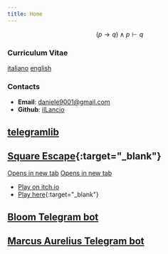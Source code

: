 ```yaml
---
title: Home
---
```

$$
(p \rightarrow q) \land p \vdash q
$$

### Curriculum Vitae

[italiano](cv_ita.pdf) [english](cv_eng.pdf)

### Contacts

- **Email**: <daniele9001@gmail.com>
- **Github**: [ilLancio](https://github.com/ilLancio)

## [telegramlib](https://pypi.org/project/telegramlib/)

## [Square Escape](https://illancio.github.io/square-escape){:target="_blank"}

<a href="https://illancio.github.io/square-escape" target="_blank">Opens in new tab</a>
<a href="square-escape" target="_blank">Opens in new tab</a>

- [Play on itch.io](https://logos-psychagogia.itch.io/square-escape)
- [Play here](square-escape){:target="_blank"}

## [Bloom Telegram bot](https://t.me/BLOOM_chatbot)

## [Marcus Aurelius Telegram bot](https://t.me/M_Aurelius_bot)
